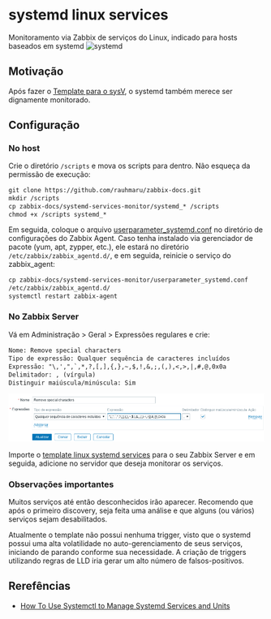 # systemd linux services
Monitoramento via Zabbix de serviços do Linux, indicado para hosts baseados em systemd
![systemd](zabbix_systemd.png)

## Motivação
Após fazer o [Template para o sysV](https://github.com/rauhmaru/sysv_services_monitor), o systemd também merece ser dignamente monitorado.

## Configuração
### No host
Crie o diretório `/scripts` e mova os scripts para dentro. Não esqueça da permissão de execução:

```shell
git clone https://github.com/rauhmaru/zabbix-docs.git
mkdir /scripts
cp zabbix-docs/systemd-services-monitor/systemd_* /scripts
chmod +x /scripts systemd_*
```

Em seguida, coloque o arquivo [userparameter_systemd.conf](./userparameter_systemd.conf) no diretório de configurações do Zabbix Agent. Caso tenha instalado via gerenciador de pacote (yum, apt, zypper, etc.), ele estará no diretório `/etc/zabbix/zabbix_agentd.d/`, e em seguida, reinicie o serviço do zabbix_agent:

```shell
cp zabbix-docs/systemd-services-monitor/userparameter_systemd.conf /etc/zabbix/zabbix_agentd.d/
systemctl restart zabbix-agent
```

### No Zabbix Server
Vá em Administração > Geral > Expressões regulares e crie:

```
Nome: Remove special characters
Tipo de expressão: Qualquer sequência de caracteres incluídos
Expressão: "\,',",`,*,?,[,],{,},~,$,!,&,;,(,),<,>,|,#,@,0x0a
Delimitador: , (vírgula)
Distinguir maiúscula/minúscula: Sim
```

![Regex](img_zabbix_systemd_regex.png)

Importe o [template linux systemd services](./template_linux_systemd_services.xml) para o seu Zabbix Server e em seguida, adicione no servidor que deseja monitorar os serviços.


### Observações importantes
Muitos serviços até então desconhecidos irão aparecer. Recomendo que após o primeiro discovery, seja feita uma análise e que alguns (ou vários) serviços sejam desabilitados.

Atualmente o template não possui nenhuma trigger, visto que o systemd possui uma alta volatilidade no auto-gerenciamento de seus serviços, iniciando de parando conforme sua necessidade. A criação de triggers utilizando regras de LLD iria gerar um alto número de falsos-positivos.

## Rerefências
* [How To Use Systemctl to Manage Systemd Services and Units
](https://www.digitalocean.com/community/tutorials/how-to-use-systemctl-to-manage-systemd-services-and-units)
